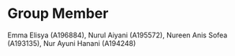 # Group Member
Emma Elisya (A196884),
Nurul Aiyani (A195572),
Nureen Anis Sofea (A193135),
Nur Ayuni Hanani (A194248)

